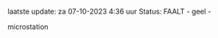 laatste update: 
za 07-10-2023  4:36   uur 
Status: FAALT - geel - 
<div class="service R">microstation</div>